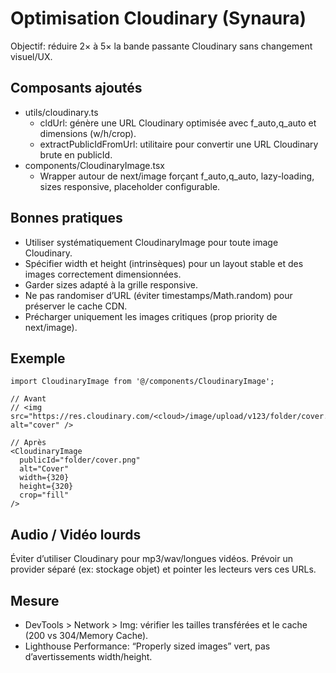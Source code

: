 # Optimisation Cloudinary (Synaura)

Objectif: réduire 2× à 5× la bande passante Cloudinary sans changement visuel/UX.

## Composants ajoutés

- utils/cloudinary.ts
  - cldUrl: génère une URL Cloudinary optimisée avec f_auto,q_auto et dimensions (w/h/crop).
  - extractPublicIdFromUrl: utilitaire pour convertir une URL Cloudinary brute en publicId.
- components/CloudinaryImage.tsx
  - Wrapper autour de next/image forçant f_auto,q_auto, lazy-loading, sizes responsive, placeholder configurable.

## Bonnes pratiques

- Utiliser systématiquement CloudinaryImage pour toute image Cloudinary.
- Spécifier width et height (intrinsèques) pour un layout stable et des images correctement dimensionnées.
- Garder sizes adapté à la grille responsive.
- Ne pas randomiser d’URL (éviter timestamps/Math.random) pour préserver le cache CDN.
- Précharger uniquement les images critiques (prop priority de next/image).

## Exemple

```tsx
import CloudinaryImage from '@/components/CloudinaryImage';

// Avant
// <img src="https://res.cloudinary.com/<cloud>/image/upload/v123/folder/cover.png" alt="cover" />

// Après
<CloudinaryImage
  publicId="folder/cover.png"
  alt="Cover"
  width={320}
  height={320}
  crop="fill"
/>
```

## Audio / Vidéo lourds

Éviter d’utiliser Cloudinary pour mp3/wav/longues vidéos. Prévoir un provider séparé (ex: stockage objet) et pointer les lecteurs vers ces URLs.

## Mesure

- DevTools > Network > Img: vérifier les tailles transférées et le cache (200 vs 304/Memory Cache).
- Lighthouse Performance: “Properly sized images” vert, pas d’avertissements width/height.
